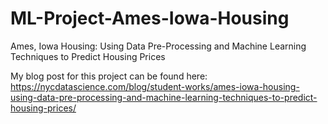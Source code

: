 # ML-Project-Ames-Iowa-Housing
Ames, Iowa Housing: Using Data Pre-Processing and Machine Learning Techniques to Predict Housing Prices

My blog post for this project can be found here: https://nycdatascience.com/blog/student-works/ames-iowa-housing-using-data-pre-processing-and-machine-learning-techniques-to-predict-housing-prices/

